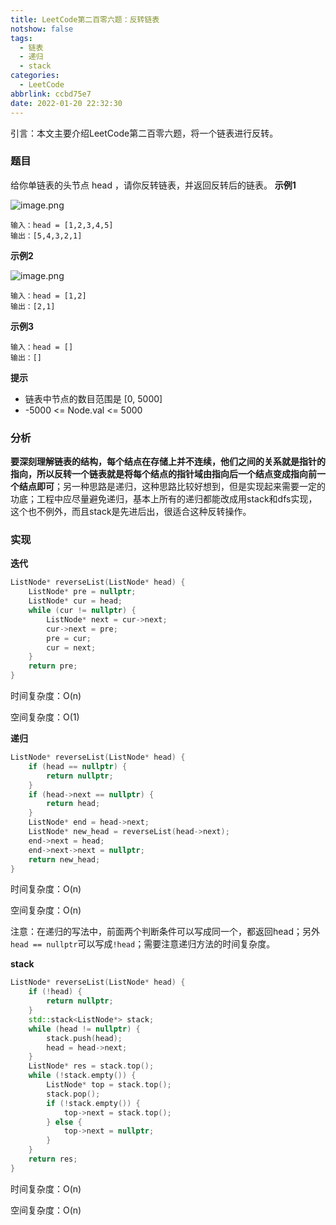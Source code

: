 ```yaml
---
title: LeetCode第二百零六题：反转链表
notshow: false
tags:
  - 链表
  - 递归
  - stack
categories:
  - LeetCode
abbrlink: ccbd75e7
date: 2022-01-20 22:32:30
---
```

引言：本文主要介绍LeetCode第二百零六题，将一个链表进行反转。

<!--more-->
### 题目
给你单链表的头节点 head ，请你反转链表，并返回反转后的链表。
**示例1**

![image.png](https://s2.loli.net/2022/01/20/h8WBedLgsJ6qRYw.png)

```
输入：head = [1,2,3,4,5]
输出：[5,4,3,2,1]
```

**示例2**

![image.png](https://s2.loli.net/2022/01/20/8IV4ybzfQXGHJxi.png)

```
输入：head = [1,2]
输出：[2,1]
```

**示例3**

```
输入：head = []
输出：[]
```

**提示**

- 链表中节点的数目范围是 [0, 5000]
- -5000 <= Node.val <= 5000

### 分析

**要深刻理解链表的结构，每个结点在存储上并不连续，他们之间的关系就是指针的指向，所以反转一个链表就是将每个结点的指针域由指向后一个结点变成指向前一个结点即可**；另一种思路是递归，这种思路比较好想到，但是实现起来需要一定的功底；工程中应尽量避免递归，基本上所有的递归都能改成用stack和dfs实现，这个也不例外，而且stack是先进后出，很适合这种反转操作。

### 实现

**迭代**

```c++
ListNode* reverseList(ListNode* head) {
    ListNode* pre = nullptr;
    ListNode* cur = head; 
    while (cur != nullptr) {
        ListNode* next = cur->next;
        cur->next = pre;
        pre = cur;
        cur = next;
    }
    return pre;
}
```
时间复杂度：O(n)

空间复杂度：O(1)


**递归**

```c++
ListNode* reverseList(ListNode* head) {
    if (head == nullptr) {
        return nullptr;
    } 
    if (head->next == nullptr) {
        return head;
    }
    ListNode* end = head->next;
    ListNode* new_head = reverseList(head->next);
    end->next = head;
    end->next->next = nullptr;
    return new_head;
}
```
时间复杂度：O(n)

空间复杂度：O(n)

注意：在递归的写法中，前面两个判断条件可以写成同一个，都返回head；另外`head == nullptr`可以写成`!head`；需要注意递归方法的时间复杂度。

**stack**

```c++
ListNode* reverseList(ListNode* head) {
    if (!head) {
        return nullptr;
    }
    std::stack<ListNode*> stack;
    while (head != nullptr) {
        stack.push(head);
        head = head->next;
    }
    ListNode* res = stack.top();
    while (!stack.empty()) {
        ListNode* top = stack.top();
        stack.pop();
        if (!stack.empty()) {
            top->next = stack.top();
        } else {
            top->next = nullptr;
        }
    }
    return res;
}
```

时间复杂度：O(n)

空间复杂度：O(n)




